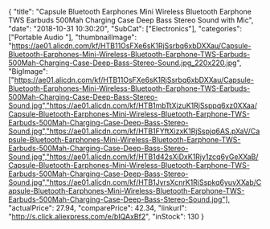 {
	"title": "Capsule Bluetooth Earphones Mini Wireless Bluetooth Earphone TWS Earbuds 500Mah Charging Case Deep Bass   Stereo Sound with Mic",
	"date": "2018-10-31 10:30:20",
	"SubCat": ["Electronics"],
	"categories": ["Portable Audio "],
	"thumbnailImage": "https://ae01.alicdn.com/kf/HTB11OsFXe6sK1RjSsrbq6xbDXXau/Capsule-Bluetooth-Earphones-Mini-Wireless-Bluetooth-Earphone-TWS-Earbuds-500Mah-Charging-Case-Deep-Bass-Stereo-Sound.jpg_220x220.jpg",
	"BigImage": ["https://ae01.alicdn.com/kf/HTB11OsFXe6sK1RjSsrbq6xbDXXau/Capsule-Bluetooth-Earphones-Mini-Wireless-Bluetooth-Earphone-TWS-Earbuds-500Mah-Charging-Case-Deep-Bass-Stereo-Sound.jpg","https://ae01.alicdn.com/kf/HTB1mbTtXjzuK1RjSsppq6xz0XXaa/Capsule-Bluetooth-Earphones-Mini-Wireless-Bluetooth-Earphone-TWS-Earbuds-500Mah-Charging-Case-Deep-Bass-Stereo-Sound.jpg","https://ae01.alicdn.com/kf/HTB1FYftXizxK1RjSspjq6AS.pXaV/Capsule-Bluetooth-Earphones-Mini-Wireless-Bluetooth-Earphone-TWS-Earbuds-500Mah-Charging-Case-Deep-Bass-Stereo-Sound.jpg","https://ae01.alicdn.com/kf/HTB1d42sXiDxK1Rjy1zcq6yGeXXaB/Capsule-Bluetooth-Earphones-Mini-Wireless-Bluetooth-Earphone-TWS-Earbuds-500Mah-Charging-Case-Deep-Bass-Stereo-Sound.jpg","https://ae01.alicdn.com/kf/HTB1JyrsXcnrK1RjSspkq6yuvXXab/Capsule-Bluetooth-Earphones-Mini-Wireless-Bluetooth-Earphone-TWS-Earbuds-500Mah-Charging-Case-Deep-Bass-Stereo-Sound.jpg"],
	"actualPrice": 27.94,
	"comparePrice": 42.34,
	"linkurl": "http://s.click.aliexpress.com/e/bIQAxBf2",
	"inStock": 130
}
